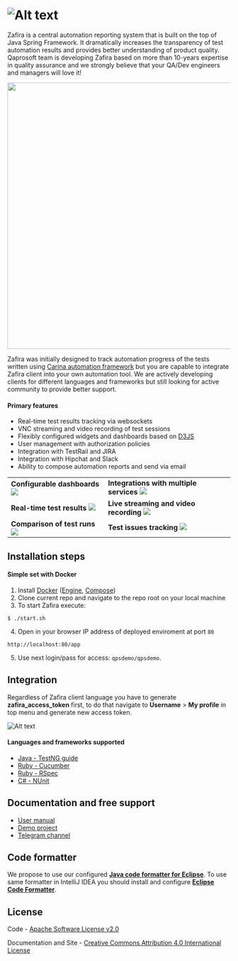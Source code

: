 ![Alt text](./docs/img/zafira.png "Zafira Logo")
==================

Zafira is a central automation reporting system that is built on the top of Java Spring Framework. It dramatically increases the transparency of test automation results and provides better understanding of product quality. Qaprosoft team is developing Zafira based on more than 10-years expertise in quality assurance and we strongly believe that your QA/Dev engineers and managers will love it!

<p align="center">
  <img width="600px" height="600px" src="./docs/img/space.png">
</p>

Zafira was initially designed to track automation progress of the tests written using [Carina automation framework](https://github.com/qaprosoft/carina/) but you are capable to integrate Zafira client into your own automation tool. We are actively developing clients for different languages and frameworks but still looking for active community to provide better support.

#### Primary features
* Real-time test results tracking via websockets
* VNC streaming and video recording of test sessions
* Flexibly configured widgets and dashboards based on [D3JS](https://d3js.org/)
* User management with authorization policies
* Integration with TestRail and JIRA
* Integration with Hipchat and Slack
* Ability to compose automation reports and send via email

<table>
  </tr>
    <td>
      <b>Configurable dashboards</b>
      <img src="./docs/img/feature_dashboards.png">
    </td>
    <td>
      <b>Integrations with multiple services</b>
      <img src="./docs/img/feature_integrations.png">
    </td>
  </tr>
  </tr>
    <td>
      <b>Real-time test results</b>
      <img src="./docs/img/feature_testrun_results.png">
    </td>
    <td>
      <b>Live streaming and video recording</b>
      <img src="./docs/img/feature_live_streaming.png">
    </td>
  </tr>
  </tr>
    <td>
      <b>Comparison of test runs</b>
      <img src="./docs/img/feature_testruns_comparison.png">
    </td>
    <td>
      <b>Test issues tracking</b>
      <img src="./docs/img/feature_test_issues.png">
    </td>
  </tr>
</table>

## Installation steps

#### Simple set with Docker

1. Install [Docker](https://docs.docker.com/engine/installation/) ([Engine](https://docs.docker.com/engine/installation/), [Compose](https://docs.docker.com/compose/install/))
2. Clone current repo and navigate to the repo root on your local machine
3. To start Zafira execute:

  ```
  $ ./start.sh
  ```
4. Open in your browser IP address of deployed enviroment at port `80`

  ```
  http://localhost:80/app
  ```
5. Use next login/pass for access: `qpsdemo/qpsdemo`.

## Integration

Regardless of Zafira client language you have to generate **zafira_access_token** first, to do that navigate to **Username** > **My profile** in top menu and generate new access token.

![Alt text](docs/img/access_token.png "Access token")

#### Languages and frameworks supported
* [Java - TestNG guide](https://github.com/qaprosoft/zafira-testng)
* [Ruby - Cucumber](https://github.com/qaprosoft/zafira-ruby#cucumber-usage)
* [Ruby - RSpec](https://github.com/qaprosoft/zafira-ruby#rspec-usage)
* [C# - NUnit](https://github.com/qaprosoft/zafira-nunit)

## Documentation and free support
* [User manual](http://qaprosoft.github.io/zafira)
* [Demo project](https://github.com/qaprosoft/carina-demo)
* [Telegram channel](https://t.me/qps_zafira)

## Code formatter
We propose to use our configured [**Java code formatter for Eclipse**](https://github.com/qaprosoft/carina/blob/master/carina_formatter.xml). To use same formatter in IntelliJ IDEA you should install and configure [**Eclipse Code Formatter**](https://plugins.jetbrains.com/plugin/6546-eclipse-code-formatter).

## License
Code - [Apache Software License v2.0](http://www.apache.org/licenses/LICENSE-2.0)

Documentation and Site - [Creative Commons Attribution 4.0 International License](http://creativecommons.org/licenses/by/4.0/deed.en_US)


